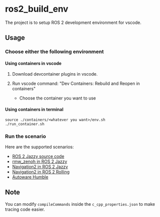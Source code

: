 # ros2_build_env

The project is to setup ROS 2 development environment for vscode.

## Usage

### Choose either the following environment

#### Using containers in vscode

1. Download devcontainer plugins in vscode.

2. Run vscode command: "Dev Containers: Rebuild and Reopen in containers"

   * Choose the container you want to use

#### Using containers in terminal

```shell
source ./containers/<whatever you want>/env.sh
./run_container.sh
```

### Run the scenario

Here are the supported scenarios:

* [ROS 2 Jazzy source code](scripts/ros2-jazzy-src/README.md)
* [rmw_zenoh in ROS 2 Jazzy](scripts/ros2-jazzy-rmw-zenoh/README.md)
* [Navigation2 in ROS 2 Jazzy](scripts/ros2-jazzy-nav2/README.md)
* [Navigation2 in ROS 2 Rolling](scripts/ros2-rolling-nav2/README.md)
* [Autoware Humble](scripts/autoware-humble/README.md)

## Note

You can modify `compileCommands` inside the `c_cpp_properties.json` to make tracing code easier.
